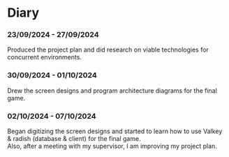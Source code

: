 # Diary

### 23/09/2024 - 27/09/2024
Produced the project plan and did research on viable technologies for concurrent environments.

### 30/09/2024 - 01/10/2024
Drew the screen designs and program architecture diagrams for the final game.

### 02/10/2024 - 07/10/2024
Began digitizing the screen designs and started to learn how to use Valkey & radish (database & client) for the final game.<br>
Also, after a meeting with my supervisor, I am improving my project plan.
